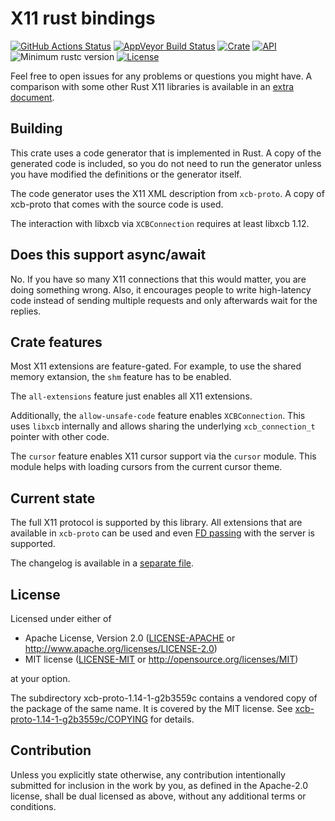 # X11 rust bindings

[![GitHub Actions Status](https://github.com/psychon/x11rb/workflows/CI/badge.svg)](https://github.com/psychon/x11rb/actions)
[![AppVeyor Build Status](https://ci.appveyor.com/api/projects/status/950g0t6i8hfc9dup/branch/master?svg=true)](https://ci.appveyor.com/project/psychon/x11rb)
[![Crate](https://img.shields.io/crates/v/x11rb.svg)](https://crates.io/crates/x11rb)
[![API](https://docs.rs/x11rb/badge.svg)](https://docs.rs/x11rb)
![Minimum rustc version](https://img.shields.io/badge/rustc-1.41+-lightgray.svg)
[![License](https://img.shields.io/crates/l/x11rb.svg)](https://github.com/psychon/x11rb#license)

Feel free to open issues for any problems or questions you might have.
A comparison with some other Rust X11 libraries is available in an [extra
document](doc/comparison.md).


## Building

This crate uses a code generator that is implemented in Rust. A copy of the
generated code is included, so you do not need to run the generator unless
you have modified the definitions or the generator itself.

The code generator uses the X11 XML description from `xcb-proto`. A copy of
xcb-proto that comes with the source code is used.

The interaction with libxcb via `XCBConnection` requires at least libxcb 1.12.


## Does this support async/await

No. If you have so many X11 connections that this would matter, you are doing
something wrong. Also, it encourages people to write high-latency code instead
of sending multiple requests and only afterwards wait for the replies.


## Crate features

Most X11 extensions are feature-gated. For example, to use the shared memory
extansion, the `shm` feature has to be enabled.

The `all-extensions` feature just enables all X11 extensions.

Additionally, the `allow-unsafe-code` feature enables `XCBConnection`. This uses
`libxcb` internally and allows sharing the underlying `xcb_connection_t` pointer
with other code.

The `cursor` feature enables X11 cursor support via the `cursor` module. This
module helps with loading cursors from the current cursor theme.


## Current state

The full X11 protocol is supported by this library. All extensions that are
available in `xcb-proto` can be used and even [FD
passing](examples/shared_memory.rs) with the server is supported.

The changelog is available in a [separate file](doc/changelog.md).


## License

Licensed under either of

 * Apache License, Version 2.0
   ([LICENSE-APACHE](LICENSE-APACHE) or http://www.apache.org/licenses/LICENSE-2.0)
 * MIT license
   ([LICENSE-MIT](LICENSE-MIT) or http://opensource.org/licenses/MIT)

at your option.

The subdirectory xcb-proto-1.14-1-g2b3559c contains a vendored copy of the
package of the same name. It is covered by the MIT license. See
[xcb-proto-1.14-1-g2b3559c/COPYING](xcb-proto-1.14-1-g2b3559c/COPYING) for details.

## Contribution

Unless you explicitly state otherwise, any contribution intentionally submitted
for inclusion in the work by you, as defined in the Apache-2.0 license, shall be
dual licensed as above, without any additional terms or conditions.
